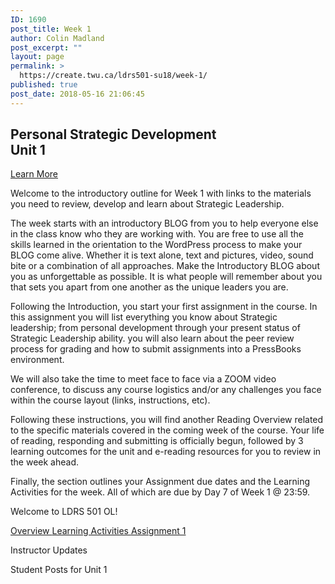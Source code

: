 ```yaml
---
ID: 1690
post_title: Week 1
author: Colin Madland
post_excerpt: ""
layout: page
permalink: >
  https://create.twu.ca/ldrs501-su18/week-1/
published: true
post_date: 2018-05-16 21:06:45
---
```

<!--themify_builder_static--><h2>Personal Strategic Development<br />Unit 1</h2>
 
 <a href="#"> Learn More </a>
 
 <p>Welcome to the introductory outline for Week 1 with links to the materials you need to review, develop and learn about Strategic Leadership.</p> <p>The week starts with an introductory BLOG from you to help everyone else in the class know who they are working with. You are free to use all the skills learned in the orientation to the WordPress process to make your BLOG come alive. Whether it is text alone, text and pictures, video, sound bite or a combination of all approaches. Make the Introductory BLOG about you as unforgettable as possible. It is what people will remember about you that sets you apart from one another as the unique leaders you are.</p> <p>Following the Introduction, you start your first assignment in the course. In this assignment you will list everything you know about Strategic leadership; from personal development through your present status of Strategic Leadership ability. you will also learn about the peer review process for grading and how to submit assignments into a PressBooks environment.</p> <p>We will also take the time to meet face to face via a ZOOM video conference, to discuss any course logistics and/or any challenges you face within the course layout (links, instructions, etc).</p> <p>Following these instructions, you will find another Reading Overview related to the specific materials covered in the coming week of the course. Your life of reading, responding and submitting is officially begun, followed by 3 learning outcomes for the unit and e-reading resources for you to review in the week ahead.</p> <p>Finally, the section outlines your Assignment due dates and the Learning Activities for the week. All of which are due by Day 7 of Week 1 @ 23:59.</p> <p>Welcome to LDRS 501 OL!</p>
 
 <a href="https://create.twu.ca/ldrs501-su18/unit-1/"> Overview </a> <a href="https://create.twu.ca/ldrs501-su18/unit-1-learning-activities/"> Learning Activities </a> <a href="https://create.twu.ca/ldrs501-su18/assignment-1"> Assignment 1 </a> 
 
 Instructor Updates 
 
 Student Posts for Unit 1<!--/themify_builder_static-->